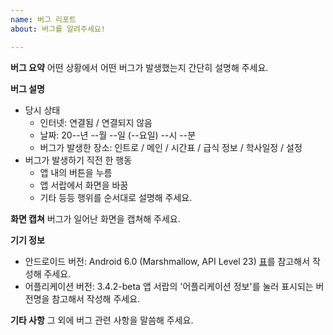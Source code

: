 ```yaml
---
name: 버그 리포트
about: 버그를 알려주세요!

---
```


**버그 요약**
어떤 상황에서 어떤 버그가 발생했는지 간단히 설명해 주세요.

**버그 설명**
- 당시 상태
  - 인터넷: 연결됨 / 연결되지 않음
  - 날짜: 20--년 --월 --일 (--요일) --시 --분
  - 버그가 발생한 장소: 인트로 / 메인 / 시간표 / 급식 정보 / 학사일정 / 설정
- 버그가 발생하기 직전 한 행동
  - 앱 내의 버튼을 누름
  - 앱 서랍에서 화면을 바꿈
  - 기타 등등 행위를 순서대로 설명해 주세요.

**화면 캡쳐**
버그가 일어난 화면을 캡쳐해 주세요.

**기기 정보**
- 안드로이드 버전: Android 6.0 (Marshmallow, API Level 23)
[표](https://developer.android.com/guide/topics/manifest/uses-sdk-element#ApiLevels)를 참고해서 작성해 주세요.
- 어플리케이션 버전: 3.4.2-beta
앱 서랍의 '어플리케이션 정보'를 눌러 표시되는 버전명을 참고해서 작성해 주세요.

**기타 사항**
그 외에 버그 관련 사항을 말씀해 주세요.
